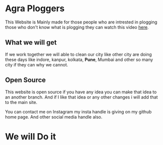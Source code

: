 
# Agra Ploggers

This Website is Mainly made for those people who are intrested in plogging those who don't know what is plogging they can watch this video [here](https://youtu.be/PHd_jN4UlhY).

## What we will get

If we work together we will able to clean our city like other city are doing these days like 
indore, kanpur, kolkata, **Pune**, Mumbai and other so many city if they can why we cannot. 

## Open Source

This website is open source if you have any idea you can make that idea to an another branch.
And if I like that idea or any other changes i will add that to the main site.

You can contact me on Instagram my insta handle is giving on my github home page. And other social
media handle also.

# We will Do it
